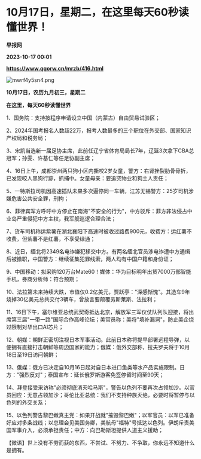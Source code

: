 # 10月17日，星期二，在这里每天60秒读懂世界！
**早报网**

**2023-10-17 00:01**

**https://www.qqorw.cn/mrzb/416.html**

![mwrf4y5sn4.png](https://www.qqorw.cn/static/upload/2023/10/17/70702410.png "70702410.png")

**10月17日，农历九月初三，星期二**

  

**在这里，每天60秒读懂世界**

1、国务院：支持按程序申请设立中国（内蒙古）自由贸易试验区；

2、2024年国考报名人数超22万，报考人数最多的三个职位在外交部、国家知识产权局和税务局；

3、宋凯当选新一届足协主席，此前任辽宁省体育局局长7年，辽篮3次拿下CBA总冠军；孙雯、许基仁等任足协副主席；

4、16日上午，成都崇州两只狗小区内撕咬2岁女童，警方：右肾挫裂肋骨骨折，已发现咬人黑狗行踪，抓捕中。女童母亲：要追究物业和狗主人责任；

5、一特斯拉司机因高速插队未果多次逼停同一车辆，江苏无锡警方：25岁司机涉嫌危害公共安全罪，刑拘；

6、菲律宾军方呼吁中方停止在南海"不安全的行为"，中方驳斥：菲方非法侵占中业岛严重侵犯中方主权，我军舰巡逻合理合法；

7、货车司机称运紫薯在湖北襄阳下高速时被收过路费900元，收费方：运红薯不收费，但紫薯不是红薯，不享受绿通；

8、近日，缅北将2349名电诈嫌犯移交中方。有两名缅北官员涉电诈遭中方通缉后被撤职，中国警方：继续征集犯罪线索，两人均有中国户籍和身份证；

9、中国移动：拟采购120万台Mate60！媒体：华为目标明年出货7000万部智能手机，券商分析师：符合预期；

10、法拉第未来持续大跌，市值仅0.2亿美元，贾跃亭："深感惭愧"。其造车9年烧掉30亿美元总共交付3辆车，曾放言要颠覆劳斯莱斯、法拉利；

11、16日下午，塞尔维亚总统武契奇抵达北京，解放军三军仪仗队列队迎接，将出席第三届"一带一路"国际合作高峰论坛；美官员称：美将"填补漏洞"，防止美企绕过限制对华出口AI芯片；

12、朝媒：朝鲜正密切注视日本军事活动。此前日本称将提早部署远程导弹，以便拥有直接打击朝鲜等周边国家的能力；俄媒：俄外交部称，拉夫罗夫将于10月18日至19日访问朝鲜；

13、俄媒：俄方已决定自10月16日起对自日本进口鱼类等水产品实施限制。日方："强烈反对"；泰国宣布：延长俄罗斯游客免签停留时间至90天；

14、拜登接受采访称"必须彻底消灭哈马斯"，警告以色列不要再次占领加沙。以官员回应：无意占领加沙；哥伦比亚总统：我们不支持种族灭绝，必要时将暂停与以色列的外交关系；

15、以色列警告黎巴嫩真主党：如果开战就"摧毁黎巴嫩"；以军官员：以军已准备好应对多条战线；以总理会见美国务卿，美航母"福特"号抵达以色列。伊朗斥责美国军事介入，必须承担责任；中方：向巴勒斯坦提供人道主义援助；

【微语】世上没有不劳而获的东西，不尝试、不努力、不争取，你永远不知道什么是拥有。